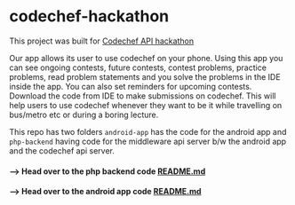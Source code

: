 # codechef-hackathon

This project was built for [Codechef API hackathon](https://www.codechef.com/CAH1801/)

Our app allows its user to use codechef on your phone. Using this app you can see ongoing contests, future contests, contest problems, practice problems, read problem statements and you solve the problems in the IDE inside the app. You can also set reminders for upcoming contests. Download the code from IDE to make submissions on codechef. This will help users to use codechef whenever they want to be it while travelling on bus/metro etc or during a boring lecture.

This repo has two folders `android-app` has the code for the android app and `php-backend` having code for the middleware api server b/w the android app and the codechef api server.

#### --> Head over to the php backend code [README.md](https://github.com/pushkar-anand/codechef-hackathon/blob/master/php-backend/README.md)


#### --> Head over to the android app code [README.md](https://github.com/pushkar-anand/codechef-hackathon/blob/master/android-app/README.md)
    
